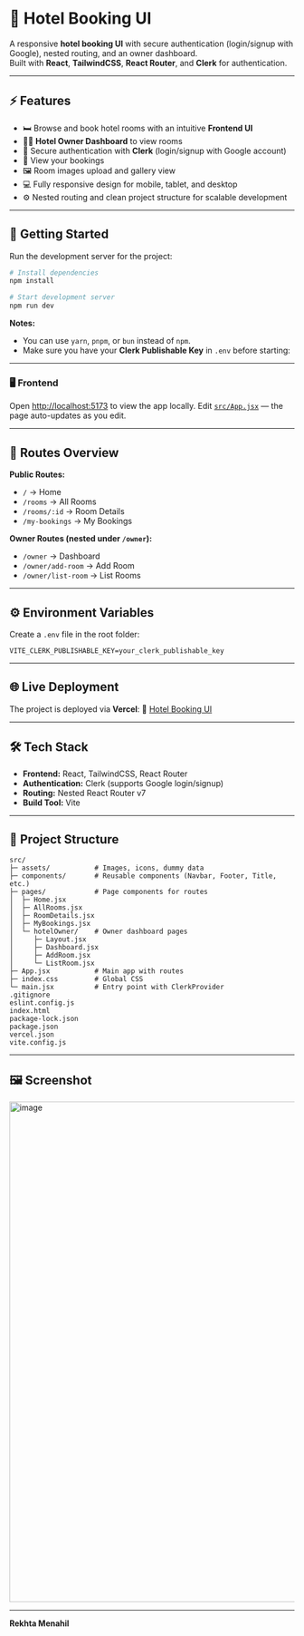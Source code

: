 # 🏨 Hotel Booking UI

A responsive **hotel booking UI** with secure authentication (login/signup with Google), nested routing, and an owner dashboard.  
Built with **React**, **TailwindCSS**, **React Router**, and **Clerk** for authentication.

---

## ⚡ Features
- 🛏️ Browse and book hotel rooms with an intuitive **Frontend UI**  
- 🧑‍💼 **Hotel Owner Dashboard** to view rooms  
- 🔐 Secure authentication with **Clerk** (login/signup with Google account)  
- 📅 View your bookings   
- 🖼️ Room images upload and gallery view  
- 💻 Fully responsive design for mobile, tablet, and desktop  
- ⚙️ Nested routing and clean project structure for scalable development  

---

## 🚀 Getting Started

Run the development server for the project:

```bash
# Install dependencies
npm install

# Start development server
npm run dev
````

**Notes:**

* You can use `yarn`, `pnpm`, or `bun` instead of `npm`.
* Make sure you have your **Clerk Publishable Key** in `.env` before starting:

---

### 🖥️ Frontend

Open [http://localhost:5173](http://localhost:5173) to view the app locally.
Edit [`src/App.jsx`](src/App.jsx) — the page auto-updates as you edit.

---

## 🧩 Routes Overview

**Public Routes:**

* `/` → Home
* `/rooms` → All Rooms
* `/rooms/:id` → Room Details
* `/my-bookings` → My Bookings

**Owner Routes (nested under `/owner`):**

* `/owner` → Dashboard
* `/owner/add-room` → Add Room
* `/owner/list-room` → List Rooms

---

## ⚙️ Environment Variables

Create a `.env` file in the root folder:

```env
VITE_CLERK_PUBLISHABLE_KEY=your_clerk_publishable_key
```
---

## 🌐 Live Deployment

The project is deployed via **Vercel**:
🔗 [Hotel Booking UI](https://react10-hotel-booking-ui.vercel.app/)

---

## 🛠️ Tech Stack

* **Frontend:** React, TailwindCSS, React Router
* **Authentication:** Clerk (supports Google login/signup)
* **Routing:** Nested React Router v7
* **Build Tool:** Vite

---

## 📝 Project Structure

```
src/
├─ assets/           # Images, icons, dummy data
├─ components/       # Reusable components (Navbar, Footer, Title, etc.)
├─ pages/            # Page components for routes
│  ├─ Home.jsx
│  ├─ AllRooms.jsx
│  ├─ RoomDetails.jsx
│  ├─ MyBookings.jsx
│  └─ hotelOwner/    # Owner dashboard pages
│     ├─ Layout.jsx
│     ├─ Dashboard.jsx
│     ├─ AddRoom.jsx
│     └─ ListRoom.jsx
├─ App.jsx           # Main app with routes
├─ index.css         # Global CSS
└─ main.jsx          # Entry point with ClerkProvider
.gitignore
eslint.config.js
index.html
package-lock.json
package.json
vercel.json
vite.config.js
```

---

## 🖼️ Screenshot

<img width="1900" height="883" alt="image" src="https://github.com/user-attachments/assets/65dfde0a-173c-4876-ab5e-0b0adf7918b7" />

---

**Rekhta Menahil**
